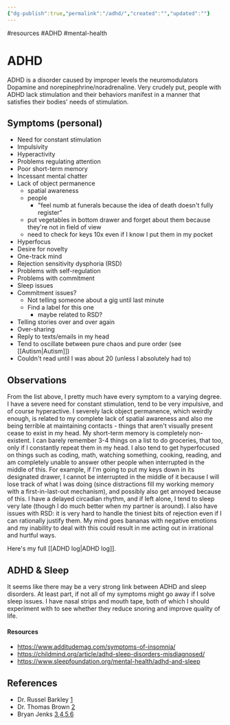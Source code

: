 ```yaml
---
{"dg-publish":true,"permalink":"/adhd/","created":"","updated":""}
---
```




#resources #ADHD #mental-health 

# ADHD

ADHD is a disorder caused by improper levels the neuromodulators Dopamine and norepinephrine/noradrenaline. Very crudely put, people with ADHD lack stimulation and their behaviors manifest in a manner that satisfies their bodies' needs of stimulation.

## Symptoms (personal)

- Need for constant stimulation
- Impulsivity
- Hyperactivity
- Problems regulating attention
- Poor short-term memory
- Incessant mental chatter
- Lack of object permanence
	- spatial awareness
	- people
		- "feel numb at funerals because the idea of death doesn't fully register"
	- put vegetables in bottom drawer and forget about them because they're not in field of view
	- need to check for keys 10x even if I know I put them in my pocket
- Hyperfocus
- Desire for novelty
- One-track mind
- Rejection sensitivity dysphoria (RSD)
- Problems with self-regulation
- Problems with commitment
- Sleep issues
- Commitment issues?
	- Not telling someone about a gig until last minute
	- Find a label for this one
		- maybe related to RSD?
- Telling stories over and over again
- Over-sharing
- Reply to texts/emails in my head
- Tend to oscillate between pure chaos and pure order (see [[Autism\|Autism]])
- Couldn't read until I was about 20 (unless I absolutely had to)

## Observations

From the list above, I pretty much have every symptom to a varying degree. I have a severe need for constant stimulation, tend to be very impulsive, and of course hyperactive. I severely lack object permanence, which weirdly enough, is related to my complete lack of spatial awareness and also me being terrible at maintaining contacts - things that aren't visually present cease to exist in my head. My short-term memory is completely non-existent. I can barely remember 3-4 things on a list to do groceries, that too, only if I constantly repeat them in my head. I also tend to get hyperfocused on things such as coding, math, watching something, cooking, reading, and am completely unable to answer other people when interrupted in the middle of this. For example, if I'm going to put my keys down in its designated drawer, I cannot be interrupted in the middle of it because I will lose track of what I was doing (since distractions fill my working memory with a first-in-last-out mechanism), and possibly also get annoyed because of this. I have a delayed circadian rhythm, and if left alone, I tend to sleep very late (though I do much better when my partner is around). I also have issues with RSD: it is very hard to handle the tiniest bits of rejection even if I can rationally justify them. My mind goes bananas with negative emotions and my inability to deal with this could result in me acting out in irrational and hurtful ways.

Here's my full [[ADHD log\|ADHD log]].

## ADHD & Sleep

It seems like there may be a very strong link between ADHD and sleep disorders. At least part, if not all of my symptoms might go away if I solve sleep issues. I have nasal strips and mouth tape, both of which I should experiment with to see whether they reduce snoring and improve quality of life.

#### Resources

- https://www.additudemag.com/symptoms-of-insomnia/
- https://childmind.org/article/adhd-sleep-disorders-misdiagnosed/
- https://www.sleepfoundation.org/mental-health/adhd-and-sleep

## References

- Dr. Russel Barkley [1](https://www.youtube.com/watch?v=Li_tcua0AJI)
- Dr. Thomas Brown [2](https://youtu.be/ouZrZa5pLXk)
- Bryan Jenks [3](https://youtu.be/jKvpU_PByos),[4](https://youtu.be/5uI3xymx4do),[5](https://youtu.be/rbkCXKGs5Yk),[6](https://publish.obsidian.md/bryan-jenks/Z/ADHD)
